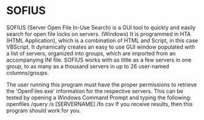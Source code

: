 # SOFIUS
SOFIUS (Server Open File In-Use Search) is a GUI tool to quickly and easily search for open file locks on servers. (Windows)
It is programmed in HTA (HTML Application), which is a combination of HTML and Script, in this case VBScript.
It dynamically creates an easy to use GUI window populated with a list of servers, organized into groups, which are imported from an accompanying INI file.
SOFIUS works with as little as a few servers in one group, to as many as a thousand servers in up to 26 user-named columns/groups.

The user running this program must have the proper permissions to retrieve the 'OpenFiles.exe' information for the respective servers.
This can be tested by opening a Windows Command Prompt and typing the following:
  openfiles /query /s [SERVERNAME] /fo csv
  If you receive results, then this program should work for you.
